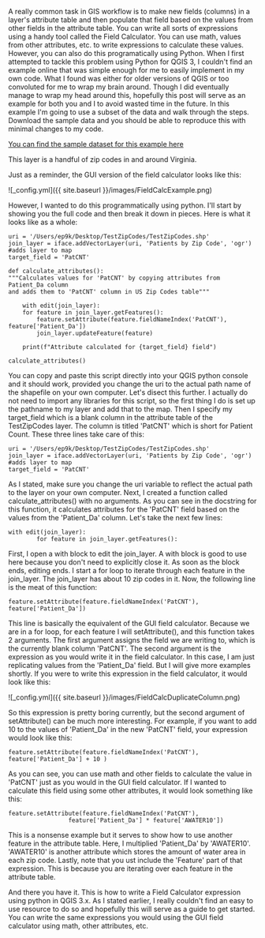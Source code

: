 A really common task in GIS workflow is to make new fields (columns) in a layer's
attribute table and then populate that field based on the values from other fields in
the attribute table. You can write all sorts of expressions using a handy tool called 
the Field Calculator. You can use math, values from other attributes, etc. to write expressions to calculate these values.
However, you can also do this programatically using Python. When I first attempted to tackle this problem using
Python for QGIS 3, I couldn't find an example online that was simple enough for me to easily implement in my own code. 
What I found was either for older versions of QGIS or too convoluted for me to wrap my brain around. Though I did eventually
manage to wrap my head around this, hopefully this post will serve as an example for both you and I to avoid wasted
time in the future. In this example I'm going to use a subset of the data and walk through the steps. Download the sample data and you should be able to reproduce this with minimal changes to my code.

[You can find the sample dataset for this example here](https://github.com/epurpur/PyQGIS-Scripts/blob/master/TestZipCodes.zip)

This layer is a handful of zip codes in and around Virginia.

Just as a reminder, the GUI version of the field calculator looks like this:

![_config.yml]({{ site.baseurl }}/images/FieldCalcExample.png)

However, I wanted to do this programmatically using python. I'll start by showing you the full code and then break it down
in pieces. 
Here is what it looks like as a whole:


	uri = '/Users/ep9k/Desktop/TestZipCodes/TestZipCodes.shp'
	join_layer = iface.addVectorLayer(uri, 'Patients by Zip Code', 'ogr')	#adds layer to map
	target_field = 'PatCNT'

	def calculate_attributes():
	"""Calculates values for 'PatCNT' by copying attributes from Patient_Da column
	and adds them to 'PatCNT' column in US Zip Codes table"""

		with edit(join_layer):
		for feature in join_layer.getFeatures():
			feature.setAttribute(feature.fieldNameIndex('PatCNT'), feature['Patient_Da'])
			join_layer.updateFeature(feature)
      
		print(f"Attribute calculated for {target_field} field")

	calculate_attributes()


You can copy and paste this script directly into your QGIS python console and it should
work, provided you change the uri to the actual path name of the shapefile on your own
computer. Let's disect this further. I actually do not need to import any libraries for this
script, so the first thing I do is set up the pathname to my layer and add that to the
map. Then I specify my target_field which is a blank column in the attribute table of the
TestZipCodes layer. The column is titled 'PatCNT' which is short for Patient Count. These
three lines take care of this: 


	uri = '/Users/ep9k/Desktop/TestZipCodes/TestZipCodes.shp'
	join_layer = iface.addVectorLayer(uri, 'Patients by Zip Code', 'ogr')	#adds layer to map
	target_field = 'PatCNT'


As I stated, make sure you change the uri variable to reflect the actual path to the layer
on your own computer. Next, I created a function called calculate_attributes() with no 
arguments. As you can see in the docstring for this function, it calculates attributes for
the 'PatCNT' field based on the values from the 'Patient_Da' column. Let's take the next 
few lines:


	with edit(join_layer):
        	for feature in join_layer.getFeatures():


First, I open a with block to edit the join_layer. A with block is good to use here
because you don't need to explicitly close it. As soon as the block ends, editing ends.
I start a for loop to iterate through each feature in the join_layer. The join_layer has 
about 10 zip codes in it. Now, the following line is the meat of this function: 


	feature.setAttribute(feature.fieldNameIndex('PatCNT'), feature['Patient_Da'])


This line is basically the equivalent of the GUI field calculator. Because we are in a 
for loop, for each feature I will setAttribute(), and this function takes 2 arguments. The
first argument assigns the field we are writing to, which is the currently blank column
'PatCNT'. The second argument is the expression as you would write it in the field
calculator. In this case, I am just replicating values from the 'Patient_Da' field. But I 
will give more examples shortly. If you were to write this expression in the field
calculator, it would look like this: 


![_config.yml]({{ site.baseurl }}/images/FieldCalcDuplicateColumn.png)

So this expression is pretty boring currently, but the second argument of setAttribute()
can be much more interesting. For example, if you want to add 10 to the values of
'Patient_Da' in the new 'PatCNT' field, your expression would look like this:


	feature.setAttribute(feature.fieldNameIndex('PatCNT'), feature['Patient_Da'] + 10 )


As you can see, you can use math and other fields to calculate the value in 'PatCNT' just 
as you would in the GUI field calculator. If I wanted to calculate this field using some
other attributes, it would look something like this:


	feature.setAttribute(feature.fieldNameIndex('PatCNT'),
					 feature['Patient_Da'] * feature['AWATER10'])


This is a nonsense example but it serves to show how to use another feature in the
attribute table. Here, I multiplied 'Patient_Da' by 'AWATER10'. 'AWATER10' is another
attribute which stores the amount of water area in each zip code. 
Lastly, note that you ust include the 'Feature' part of that expression. This is because
you are iterating over each feature in the attribute table. 


And there you have it. This is how to write a Field Calculator expression using python
in QGIS 3.x. As I stated earlier, I really couldn't find an easy to
use resource to do so and hopefully this will serve as a guide to get started.
You can write the same expressions you would using the GUI field calculator using math, other attributes, etc.
